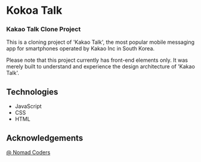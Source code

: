 # Kokoa Talk

### Kakao Talk Clone Project

This is a cloning project of 'Kakao Talk', the most popular mobile messaging app for smartphones operated by Kakao Inc in South Korea.

Please note that this project currently has front-end elements only. It was merely built to understand and experience the design architecture of 'Kakao Talk'.

## Technologies

- JavaScript
- CSS
- HTML

## Acknowledgements
[@ Nomad Coders](https://github.com/nomadcoders)
